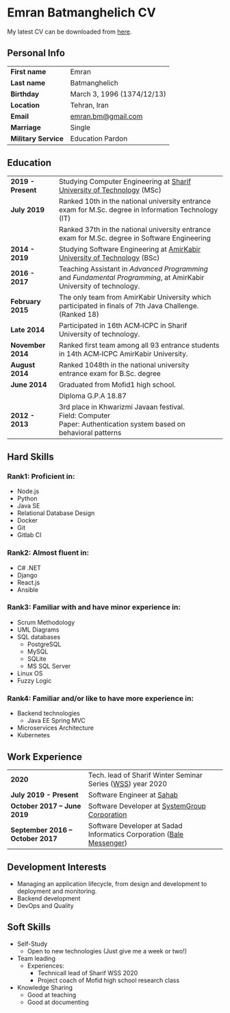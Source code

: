 # Emran Batmanghelich CV
My latest CV can be downloaded from [here](https://github.com/emranbm/CV/releases/download/latest/emran-batmanghelich-cv.pdf).
## Personal Info
|                |       |
| :--            | :--   |
| **First name**       | Emran |
| **Last name**        | Batmanghelich |
| **Birthday**         | March 3, 1996 (1374/12/13) |
| **Location**         | Tehran, Iran |
| **Email**            | emran.bm@gmail.com |
| **Marriage**         | Single |
| **Military Service** | Education Pardon |

## Education
|                |       |
| :--            | :--   |
| **2019 - Present**   | Studying Computer Engineering at [Sharif University of Technology](https://www.sharif.edu/) (MSc) |
| **July 2019**        | Ranked 10th in the national university entrance exam for M.Sc. degree in Information Technology (IT) |
|                      | Ranked 37th in the national university entrance exam for M.Sc. degree in Software Engineering |
| **2014 - 2019**      | Studying Software Engineering at [AmirKabir University of Technology](https://aut.ac.ir/) (BSc) |
| **2016 - 2017**      | Teaching Assistant in *Advanced Programming* and *Fundamental Programming*, at AmirKabir University of technology. |
| **February 2015**    | The only team from AmirKabir University which participated in finals of 7th Java Challenge. (Ranked 18) |
| **Late 2014**        | Participated in 16th ACM‐ICPC in Sharif University of technology. |
| **November 2014**    | Ranked first team among all 93 entrance students in 14th ACM‐ICPC AmirKabir University. |
| **August 2014**      | Ranked 1048th in the national university entrance exam for B.Sc. degree |
| **June 2014**        | Graduated from Mofid1 high school. |
|                      | Diploma G.P.A 18.87 |
| **2012 - 2013**      | 3rd place in Khwarizmi Javaan festival.<br/>Field: Computer<br/>Paper: Authentication system based on behavioral patterns |

## Hard Skills
### Rank1: Proficient in:
- Node.js
- Python
- Java SE
- Relational Database Design
- Docker
- Git
- Gitlab CI
### Rank2: Almost fluent in:
- C# .NET
- Django
- React.js
- Ansible
### Rank3: Familiar with and have minor experience in:
- Scrum Methodology
- UML Diagrams
- SQL databases
  - PostgreSQL
  - MySQL
  - SQLite
  - MS SQL Server
- Linux OS
- Fuzzy Logic
### Rank4: Familiar and/or like to have more experience in:
- Backend technologies
  - Java EE Spring MVC
- Microservices Architecture
- Kubernetes
## Work Experience
|||
| :-- | :-- |
| **2020**                          | Tech. lead of Sharif Winter Seminar Series ([WSS](https://wss.ce.sharif.edu/)) year 2020 |
| **July 2019 - Present**           | Software Engineer at [Sahab](https://sahab.ir/) |
| **October 2017 – June 2019**      | Software Developer at [SystemGroup Corporation](https://www.systemgroup.net/) |
| **September 2016 – October 2017** | Software Developer at Sadad Informatics Corporation ([Bale Messenger](https://bale.ai/)) |
## Development Interests
- Managing an application lifecycle, from design and development to deployment and monitoring.
- Backend development
- DevOps and Quality
## Soft Skills
- Self-Study
  - Open to new technologies (Just give me a week or two!)
- Team leading
  - Experiences:
    - Technicall lead of Sharif WSS 2020
    - Project coach of Mofid high school research class
- Knowledge Sharing
  - Good at teaching
  - Good at documenting
